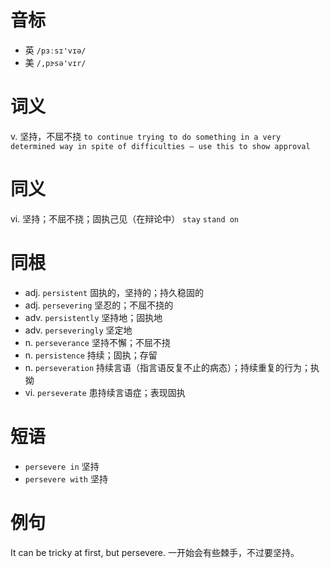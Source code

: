 # 音标

- 英 `/pɜːsɪ'vɪə/`
- 美 `/,pɝsə'vɪr/`

# 词义

v. 坚持，不屈不挠
`to continue trying to do something in a very determined way in spite of difficulties – use this to show approval`

# 同义

vi. 坚持；不屈不挠；固执己见（在辩论中）
`stay` `stand on`

# 同根

- adj. `persistent` 固执的，坚持的；持久稳固的
- adj. `persevering` 坚忍的；不屈不挠的
- adv. `persistently` 坚持地；固执地
- adv. `perseveringly` 坚定地
- n. `perseverance` 坚持不懈；不屈不挠
- n. `persistence` 持续；固执；存留
- n. `perseveration` 持续言语（指言语反复不止的病态）；持续重复的行为；执拗
- vi. `perseverate` 患持续言语症；表现固执

# 短语

- `persevere in` 坚持
- `persevere with` 坚持

# 例句

It can be tricky at first, but persevere.
一开始会有些棘手，不过要坚持。


